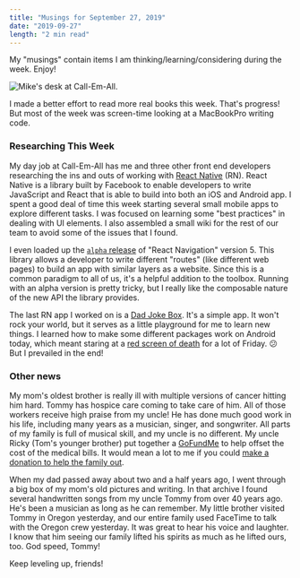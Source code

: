 ```yaml
---
title: "Musings for September 27, 2019"
date: "2019-09-27"
length: "2 min read"
---
```


My "musings" contain items I am thinking/learning/considering during the week. Enjoy!

![Mike's desk at Call-Em-All.](./mike-desk-1.png)

I made a better effort to read more real books this week. That's progress! But most of the week was screen-time looking at a MacBookPro writing code.

### Researching This Week

My day job at Call-Em-All has me and three other front end developers researching the ins and outs of working with [React Native](https://facebook.github.io/react-native/docs/getting-started) (RN). React Native is a library built by Facebook to enable developers to write JavaScript and React that is able to build into both an iOS and Android app. I spent a good deal of time this week starting several small mobile apps to explore different tasks. I was focused on learning some "best practices" in dealing with UI elements. I also assembled a small wiki for the rest of our team to avoid some of the issues that I found.

I even loaded up the [`alpha` release](https://reactnavigation.org/docs/en/next/getting-started.html) of "React Navigation" version 5. This library allows a developer to write different "routes" (like different web pages) to build an app with similar layers as a website. Since this is a common paradigm to all of us, it's a helpful addition to the toolbox. Running with an alpha version is pretty tricky, but I really like the composable nature of the new API the library provides.

The last RN app I worked on is a [Dad Joke Box](https://github.com/m2mathew/dad-joke-box). It's a simple app. It won't rock your world, but it serves as a little playground for me to learn new things. I learned how to make some different packages work on Android today, which meant staring at a [red screen of death](https://i.stack.imgur.com/yQL1v.png) for a lot of Friday. 😕 But I prevailed in the end!

### Other news

My mom's oldest brother is really ill with multiple versions of cancer hitting him hard. Tommy has hospice care coming to take care of him. All of those workers receive high praise from my uncle! He has done much good work in his life, including many years as a musician, singer, and songwriter. All parts of my family is full of musical skill, and my uncle is no different. My uncle Ricky (Tom's younger brother) put together a [GoFundMe](https://www.gofundme.com/f/4zsf6-cancer-expenses?pc=fb_dn_cpgnsharebartop_r&rcid=r01-156131962777-666338dff63443da&utm_source=facebook&utm_medium=social&utm_campaign=fb_dn_cpgnsharebartop_r&fbclid=IwAR1BMhHL_JK94aqT7J-AHzB2nJaW1_-LAQjvzlqaVOJf7TUhGfxb7C_deW0) to help offset the cost of the medical bills. It would mean a lot to me if you could [make a donation to help the family out](https://www.gofundme.com/f/4zsf6-cancer-expenses?pc=fb_dn_cpgnsharebartop_r&rcid=r01-156131962777-666338dff63443da&utm_source=facebook&utm_medium=social&utm_campaign=fb_dn_cpgnsharebartop_r&fbclid=IwAR1BMhHL_JK94aqT7J-AHzB2nJaW1_-LAQjvzlqaVOJf7TUhGfxb7C_deW0).

When my dad passed away about two and a half years ago, I went through a big box of my mom's old pictures and writing. In that archive I found several handwritten songs from my uncle Tommy from over 40 years ago. He's been a musician as long as he can remember. My little brother visited Tommy in Oregon yesterday, and our entire family used FaceTime to talk with the Oregon crew yesterday. It was great to hear his voice and laughter. I know that him seeing our family lifted his spirits as much as he lifted ours, too. God speed, Tommy!

Keep leveling up, friends!
